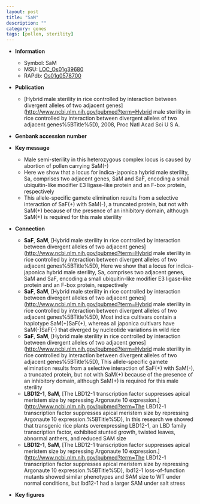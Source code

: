 ```yaml
---
layout: post
title: "SaM"
description: ""
category: genes
tags: [pollen, sterility]
---
```


* **Information**  
    + Symbol: SaM  
    + MSU: [LOC_Os01g39680](http://rice.plantbiology.msu.edu/cgi-bin/ORF_infopage.cgi?orf=LOC_Os01g39680)  
    + RAPdb: [Os01g0578700](http://rapdb.dna.affrc.go.jp/viewer/gbrowse_details/irgsp1?name=Os01g0578700)  

* **Publication**  
    + [Hybrid male sterility in rice controlled by interaction between divergent alleles of two adjacent genes](http://www.ncbi.nlm.nih.gov/pubmed?term=Hybrid male sterility in rice controlled by interaction between divergent alleles of two adjacent genes%5BTitle%5D), 2008, Proc Natl Acad Sci U S A.

* **Genbank accession number**  

* **Key message**  
    + Male semi-sterility in this heterozygous complex locus is caused by abortion of pollen carrying SaM(-)
    + Here we show that a locus for indica-japonica hybrid male sterility, Sa, comprises two adjacent genes, SaM and SaF, encoding a small ubiquitin-like modifier E3 ligase-like protein and an F-box protein, respectively
    + This allele-specific gamete elimination results from a selective interaction of SaF(+) with SaM(-), a truncated protein, but not with SaM(+) because of the presence of an inhibitory domain, although SaM(+) is required for this male sterility

* **Connection**  
    + __SaF__, __SaM__, [Hybrid male sterility in rice controlled by interaction between divergent alleles of two adjacent genes](http://www.ncbi.nlm.nih.gov/pubmed?term=Hybrid male sterility in rice controlled by interaction between divergent alleles of two adjacent genes%5BTitle%5D),  Here we show that a locus for indica-japonica hybrid male sterility, Sa, comprises two adjacent genes, SaM and SaF, encoding a small ubiquitin-like modifier E3 ligase-like protein and an F-box protein, respectively
    + __SaF__, __SaM__, [Hybrid male sterility in rice controlled by interaction between divergent alleles of two adjacent genes](http://www.ncbi.nlm.nih.gov/pubmed?term=Hybrid male sterility in rice controlled by interaction between divergent alleles of two adjacent genes%5BTitle%5D),  Most indica cultivars contain a haplotype SaM(+)SaF(+), whereas all japonica cultivars have SaM(-)SaF(-) that diverged by nucleotide variations in wild rice
    + __SaF__, __SaM__, [Hybrid male sterility in rice controlled by interaction between divergent alleles of two adjacent genes](http://www.ncbi.nlm.nih.gov/pubmed?term=Hybrid male sterility in rice controlled by interaction between divergent alleles of two adjacent genes%5BTitle%5D),  This allele-specific gamete elimination results from a selective interaction of SaF(+) with SaM(-), a truncated protein, but not with SaM(+) because of the presence of an inhibitory domain, although SaM(+) is required for this male sterility
    + __LBD12-1__, __SaM__, [The LBD12-1 transcription factor suppresses apical meristem size by repressing Argonaute 10 expression.](http://www.ncbi.nlm.nih.gov/pubmed?term=The LBD12-1 transcription factor suppresses apical meristem size by repressing Argonaute 10 expression.%5BTitle%5D),  In this research we showed that transgenic rice plants overexpressing LBD12-1, an LBD family transcription factor, exhibited stunted growth, twisted leaves, abnormal anthers, and reduced SAM size
    + __LBD12-1__, __SaM__, [The LBD12-1 transcription factor suppresses apical meristem size by repressing Argonaute 10 expression.](http://www.ncbi.nlm.nih.gov/pubmed?term=The LBD12-1 transcription factor suppresses apical meristem size by repressing Argonaute 10 expression.%5BTitle%5D),  lbd12-1 loss-of-function mutants showed similar phenotypes and SAM size to WT under normal conditions, but lbd12-1 had a larger SAM under salt stress

* **Key figures**  


